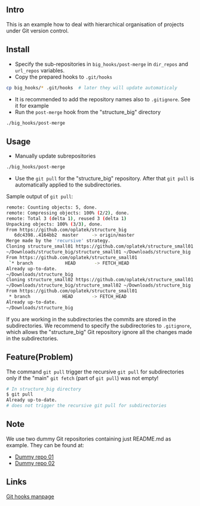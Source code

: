 Intro
-----
This is an example how to deal with hierarchical organisation of projects under Git version control.

Install
-------
 * Specify the sub-repositories in `big_hooks/post-merge` in `dir_repos` and `url_repos` variables.
 * Copy the prepared hooks to `.git/hooks`
 ```bash
 cp big_hooks/* .git/hooks  # later they will update automaticaly 
 ```
 * It is recommended to add the repository names also to `.gitignore`. See it for example
 * Run the `post-merge` hook from the "structure_big" directory
 ```bash
 ./big_hooks/post-merge
 ```

Usage
-----
 * Manually update subrepositories
 ```bash
 ./big_hooks/post-merge
 ```
 * Use the `git pull` for the "structure_big" repository. After that `git pull` is automatically applied
to the subdirectories.

Sample output of `git pull`:
```bash
remote: Counting objects: 5, done.
remote: Compressing objects: 100% (2/2), done.
remote: Total 3 (delta 1), reused 3 (delta 1)
Unpacking objects: 100% (3/3), done.
From https://github.com/oplatek/structure_big
   6dc4398..4164bb2  master     -> origin/master
Merge made by the 'recursive' strategy.
Cloning structure_small01 https://github.com/oplatek/structure_small01.git
~/Downloads/structure_big/structure_small01 ~/Downloads/structure_big
From https://github.com/oplatek/structure_small01
 `* branch            HEAD       -> FETCH_HEAD
Already up-to-date.
~/Downloads/structure_big
Cloning structure_small02 https://github.com/oplatek/structure_small01.git
~/Downloads/structure_big/structure_small02 ~/Downloads/structure_big
From https://github.com/oplatek/structure_small01
 * branch            HEAD       -> FETCH_HEAD
Already up-to-date.
~/Downloads/structure_big
```

If you are working in the subdirectories the commits are stored in the subdirectories.
We recommend to specify the subdirectories to `.gitignore`, which allows the "structure_big" Git repository
ignore all the changes made in the subdirectories.


Feature(Problem)
---------------

The command `git pull` trigger the recursive `git pull` for subdirectories 
only if the "main" `git fetch` (part of `git pull`) was not empty!
```bash
# In structure_big directory
$ git pull
Already up-to-date.
# does not trigger the recursive git pull for subdirectories
```

Note
----
We use two dummy Git repositories containing just README.md as example.
They can be found at:
 * [Dummy repo 01](https://github.com/oplatek/structure_small01.git)
 * [Dummy repo 02](https://github.com/oplatek/structure_small2.git)


Links
-----
[Git hooks manpage](https://www.kernel.org/pub/software/scm/git/docs/githooks.html)

